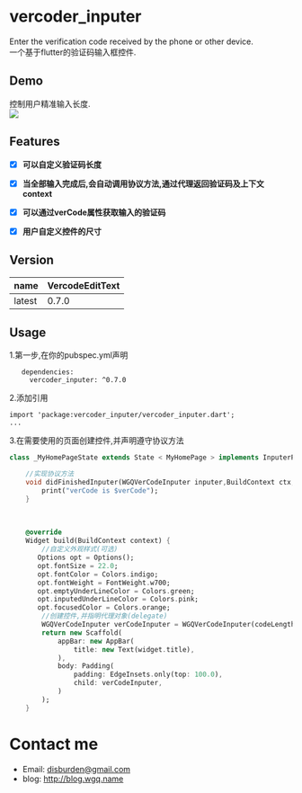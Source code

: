 # vercoder\_inputer
Enter the verification code received by the phone or other device.  
一个基于flutter的验证码输入框控件.

## Demo  
控制用户精准输入长度.  
![][image-1]

## Features
- [x] **可以自定义验证码长度**  
- [x] **当全部输入完成后,会自动调用协议方法,通过代理返回验证码及上下文context**  
- [x] **可以通过verCode属性获取输入的验证码**
- [x] **用户自定义控件的尺寸**  


## Version
name|VercodeEditText
---|---
latest|0.7.0

## Usage
1.第一步,在你的pubspec.yml声明

	   dependencies:
	     vercoder_inputer: ^0.7.0
2.添加引用

	import 'package:vercoder_inputer/vercoder_inputer.dart';
	...
 
3.在需要使用的页面创建控件,并声明遵守协议方法  
 
```dart
class _MyHomePageState extends State < MyHomePage > implements InputerProtocol{

    //实现协议方法
    void didFinishedInputer(WGQVerCodeInputer inputer,BuildContext ctx,String verCode){
        print("verCode is $verCode");
    }
 
 
 
    @override
    Widget build(BuildContext context) {
        //自定义外观样式(可选)
       Options opt = Options();
       opt.fontSize = 22.0;
       opt.fontColor = Colors.indigo;
       opt.fontWeight = FontWeight.w700;
       opt.emptyUnderLineColor = Colors.green;
       opt.inputedUnderLineColor = Colors.pink;
       opt.focusedColor = Colors.orange;
        //创建控件,并指明代理对象(delegate)
        WGQVerCodeInputer verCodeInputer = WGQVerCodeInputer(codeLength: 6, size: Size(375.0, 48.0), options:opt,delegate:this, );
        return new Scaffold(
            appBar: new AppBar(
                title: new Text(widget.title),
            ),
            body: Padding(
                padding: EdgeInsets.only(top: 100.0),
                child: verCodeInputer,
            )
        );
    }
```


# Contact me
- Email:  disburden@gmail.com
- blog: http://blog.wgq.name

[image-1]:	https://github.com/disburden/vercoder_inputer/blob/555db02e7ebf333cf2dc5562711eec865f184943/ScreenShots/verCode.gif?raw=true